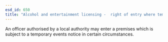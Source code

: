 ```yaml
---
esd_id: 650
title: "Alcohol and entertainment licensing -  right of entry where temporary event notice given"
---
```


An officer authorised by a local authority may enter a premises which is subject to a temporary events notice in certain circumstances.

